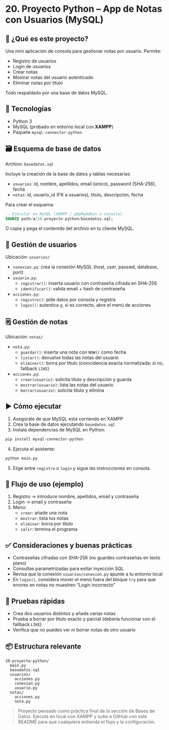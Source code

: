 # 20. Proyecto Python – App de Notas con Usuarios (MySQL)

## 📝 ¿Qué es este proyecto?
Una mini aplicación de consola para gestionar notas por usuario. Permite:
- Registro de usuarios
- Login de usuarios
- Crear notas
- Mostrar notas del usuario autenticado
- Eliminar notas por título

Todo respaldado por una base de datos MySQL.

## 🧰 Tecnologías
- Python 3
- MySQL (probado en entorno local con **XAMPP**)
- Paquete `mysql-connector-python`

## 🗃️ Esquema de base de datos
Archivo: `basedatos.sql`

Incluye la creación de la base de datos y tablas necesarias:
- `usuarios`: id, nombre, apellidos, email (único), password (SHA-256), fecha
- `notas`: id, usuario_id (FK a usuarios), titulo, descripcion, fecha

Para crear el esquema:
```sql
-- Ejecutar en MySQL (XAMPP / phpMyAdmin o consola)
SOURCE path/a/20-proyecto-python/basedatos.sql;
```
O copia y pega el contenido del archivo en tu cliente MySQL.

## 🔐 Gestión de usuarios
Ubicación: `usuarios/`
- `conexion.py`: crea la conexión MySQL (host, user, passwd, database, port)
- `usuario.py`:
  - `registrar()`: inserta usuario con contraseña cifrada en SHA-256
  - `identificar()`: valida email + hash de contraseña
- `acciones.py`:
  - `registro()`: pide datos por consola y registra
  - `login()`: autentica y, si es correcto, abre el menú de acciones

## 🗒️ Gestión de notas
Ubicación: `notas/`
- `nota.py`:
  - `guardar()`: inserta una nota con `NOW()` como fecha
  - `listar()`: devuelve todas las notas del usuario
  - `eliminar()`: borra por título (coincidencia exacta normalizada; si no, fallback `LIKE`)
- `acciones.py`:
  - `crear(usuario)`: solicita título y descripción y guarda
  - `mostrar(usuario)`: lista las notas del usuario
  - `borrar(usuario)`: solicita título y elimina

## ▶️ Cómo ejecutar
1) Asegúrate de que MySQL está corriendo en XAMPP
2) Crea la base de datos ejecutando `basedatos.sql`
3) Instala dependencias de MySQL en Python:
```bash
pip install mysql-connector-python
```
4) Ejecuta el asistente:
```bash
python main.py
```
5) Elige entre `registro` o `login` y sigue las instrucciones en consola.

## 🔄 Flujo de uso (ejemplo)
1) Registro → introduce nombre, apellidos, email y contraseña
2) Login → email y contraseña
3) Menú:
   - `crear`: añade una nota
   - `mostrar`: lista tus notas
   - `eliminar`: borra por título
   - `salir`: termina el programa

## ✅ Consideraciones y buenas prácticas
- Contraseñas cifradas con SHA-256 (no guardes contraseñas en texto plano)
- Consultas parametrizadas para evitar inyección SQL
- Revisa que la conexión `usuarios/conexion.py` apunte a tu entorno local
- En `login()`, considera mover el menú fuera del bloque `try` para que errores en notas no muestren “Login incorrecto”

## 🧪 Pruebas rápidas
- Crea dos usuarios distintos y añade varias notas
- Prueba a borrar por título exacto y parcial (debería funcionar con el fallback `LIKE`)
- Verifica que no puedes ver ni borrar notas de otro usuario

## 📦 Estructura relevante
```
20-proyecto-python/
  main.py
  basedatos.sql
  usuarios/
    acciones.py
    conexion.py
    usuario.py
  notas/
    acciones.py
    nota.py
```

> Proyecto pensado como práctica final de la sección de Bases de Datos. Ejecuta en local con XAMPP y sube a GitHub con este README para que cualquiera entienda el flujo y la configuración.
